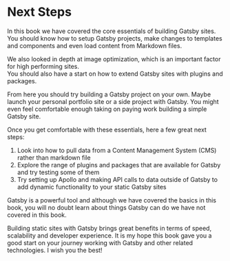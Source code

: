 # Next Steps

In this book we have covered the core essentials of building Gatsby sites.  You should know how to setup Gatsby projects, make changes to templates and components and even load content from Markdown files.  

We also looked in depth at image optimization, which is an important factor for high performing sites.
\
You should also have a start on how to extend Gatsby sites with plugins and packages.

From here you should try building a Gatsby project on your own.  Maybe launch your personal portfolio site or a side project with Gatsby.  You might even feel comfortable enough taking on paying work building a simple Gatsby site.

Once you get comfortable with these essentials, here a few great next steps:

1. Look into how to pull data from a Content Management System (CMS) rather than markdown file
2. Explore the range of plugins and packages that are available for Gatsby and try testing some of them
3. Try setting up Apollo and making API calls to data outside of Gatsby to add dynamic functionality to your static Gatsby sites

Gatsby is a powerful tool and although we have covered the basics in this book, you will no doubt learn about things Gatsby can do we have not covered in this book.

Building static sites with Gatsby brings great benefits in terms of speed, scalability and developer experience.  It is my hope this book gave you a good start on your journey working with Gatsby and other related technologies.  I wish you the best!